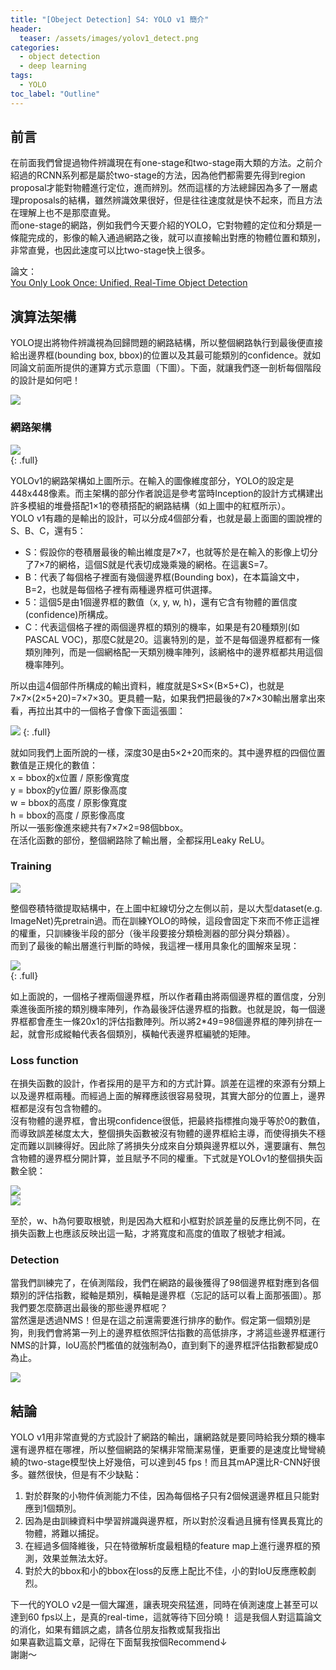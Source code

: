 ```yaml
---
title: "[Obeject Detection] S4: YOLO v1 簡介"
header:
  teaser: /assets/images/yolov1_detect.png
categories:
  - object detection
  - deep learning
tags:
  - YOLO
toc_label: "Outline"
---
```


## 前言
在前面我們曾提過物件辨識現在有one-stage和two-stage兩大類的方法。之前介紹過的RCNN系列都是屬於two-stage的方法，因為他們都需要先得到region proposal才能對物體進行定位，進而辨別。然而這樣的方法總歸因為多了一層處理proposals的結構，雖然辨識效果很好，但是往往速度就是快不起來，而且方法在理解上也不是那麼直覺。  
而one-stage的網路，例如我們今天要介紹的YOLO，它對物體的定位和分類是一條龍完成的，影像的輸入通過網路之後，就可以直接輸出對應的物體位置和類別，非常直覺，也因此速度可以比two-stage快上很多。  

論文：  
[You Only Look Once: Unified, Real-Time Object Detection](https://pjreddie.com/media/files/papers/yolo.pdf)  


## 演算法架構
YOLO提出將物件辨識視為回歸問題的網路結構，所以整個網路執行到最後便直接給出邊界框(bounding box, bbox)的位置以及其最可能類別的confidence。就如同論文前面所提供的運算方式示意圖（下圖）。下面，就讓我們逐一剖析每個階段的設計是如何吧！  

![](/assets/images/yolov1-paper01.png)  

### 網路架構
![](/assets/images/yolov1-paper02.png)  
{: .full}  

YOLOv1的網路架構如上圖所示。在輸入的圖像維度部分，YOLO的設定是448x448像素。而主架構的部分作者說這是參考當時Inception的設計方式構建出許多模組的堆疊搭配1×1的卷積搭配的網路結構（如上圖中的紅框所示）。  
YOLO v1有趣的是輸出的設計，可以分成4個部分看，也就是最上面圖的圖說裡的S、B、C，還有5：  
* S：假設你的卷積層最後的輸出維度是7×7，也就等於是在輸入的影像上切分了7×7的網格，這個S就是代表切成幾乘幾的網格。在這裏S=7。
* B：代表了每個格子裡面有幾個邊界框(Bounding box)，在本篇論文中，B=2，也就是每個格子裡有兩種邊界框可供選擇。
* 5：這個5是由1個邊界框的數值（x, y, w, h)，還有它含有物體的置信度(confidence)所構成。
* C：代表這個格子裡的兩個邊界框的類別的機率，如果是有20種類別(如PASCAL VOC)，那麼C就是20。這裏特別的是，並不是每個邊界框都有一條類別陣列，而是一個網格配一天類別機率陣列，該網格中的邊界框都共用這個機率陣列。  

所以由這4個部件所構成的輸出資料，維度就是S×S×(B×5+C)，也就是7×7×(2×5+20)=7×7×30。更具體一點，如果我們把最後的7×7×30輸出層拿出來看，再拉出其中的一個格子會像下面這張圖：  

![](/assets/images/yolov1_output.png)
{: .full}  

就如同我們上面所說的一樣，深度30是由5×2+20而來的。其中邊界框的四個位置數值是正規化的數值：  
x = bbox的x位置 / 原影像寬度  
y = bbox的y位置/ 原影像高度  
w = bbox的高度 / 原影像寬度  
h = bbox的高度 / 原影像高度  
所以一張影像進來總共有7×7×2=98個bbox。  
在活化函數的部份，整個網路除了輸出層，全都採用Leaky ReLU。  

### Training
![](/assets/images/yolov1_detector.png)  

整個卷積特徵提取結構中，在上圖中紅線切分之左側以前，是以大型dataset(e.g. ImageNet)先pretrain過。而在訓練YOLO的時候，這段會固定下來而不修正這裡的權重，只訓練後半段的部分（後半段要接分類檢測器的部分與分類器）。  
而到了最後的輸出層進行判斷的時候，我這裡一樣用具象化的圖解來呈現：  

![](/assets/images/yolov1_detect.png)  
{: .full}

如上面說的，一個格子裡兩個邊界框，所以作者藉由將兩個邊界框的置信度，分別乘進後面所接的類別機率陣列，作為最後評估邊界框的指數。也就是說，每一個邊界框都會產生一條20x1的評估指數陣列。所以將2*49=98個邊界框的陣列排在一起，就會形成縱軸代表各個類別，橫軸代表邊界框編號的矩陣。  

### Loss function
在損失函數的設計，作者採用的是平方和的方式計算。誤差在這裡的來源有分類上以及邊界框兩種。而經過上面的解釋應該很容易發現，其實大部分的位置上，邊界框都是沒有包含物體的。  
沒有物體的邊界框，會出現confidence很低，把最終指標推向幾乎等於0的數值，而導致誤差梯度太大，整個損失函數被沒有物體的邊界框給主導，而使得損失不穩定而難以訓練得好。因此除了將損失分成來自分類與邊界框以外，還要讓有、無包含物體的邊界框分開計算，並且賦予不同的權重。下式就是YOLOv1的整個損失函數全貌：  

![](/assets/images/yolov1-paper03.png)  
![](/assets/images/yolov1-paper04.png)  

至於，w、h為何要取根號，則是因為大框和小框對於誤差量的反應比例不同，在損失函數上也應該反映出這一點，才將寬度和高度的值取了根號才相減。  

### Detection
當我們訓練完了，在偵測階段，我們在網路的最後獲得了98個邊界框對應到各個類別的評估指數，縱軸是類別，橫軸是邊界框（忘記的話可以看上面那張圖）。那我們要怎麼篩選出最後的那些邊界框呢？  
當然還是透過NMS！但是在這之前還需要進行排序的動作。假定第一個類別是狗，則我們會將第一列上的邊界框依照評估指數的高低排序，才將這些邊界框運行NMS的計算，IoU高於門檻值的就強制為0，直到剩下的邊界框評估指數都變成0為止。  

![](/assets/images/yolov1_predict.png)  


## 結論
YOLO v1用非常直覺的方式設計了網路的輸出，讓網路就是要同時給我分類的機率還有邊界框在哪裡，所以整個網路的架構非常簡潔易懂，更重要的是速度比彎彎繞繞的two-stage模型快上好幾倍，可以達到45 fps！而且其mAP還比R-CNN好很多。雖然很快，但是有不少缺點：  
1. 對於群聚的小物件偵測能力不佳，因為每個格子只有2個候選邊界框且只能對應到1個類別。
2. 因為是由訓練資料中學習辨識與邊界框，所以對於沒看過且擁有怪異長寬比的物體，將難以捕捉。
3. 在經過多個降維後，只在特徵解析度最粗糙的feature map上進行邊界框的預測，效果並無法太好。
4. 對於大的bbox和小的bbox在loss的反應上配比不佳，小的對IoU反應應較劇烈。  

下一代的YOLO v2是一個大躍進，讓表現突飛猛進，同時在偵測速度上甚至可以達到60 fps以上，是真的real-time，這就等待下回分曉！
這是我個人對這篇論文的消化，如果有錯誤之處，請各位朋友指教或幫我指出  
如果喜歡這篇文章，記得在下面幫我按個Recommend↓  
謝謝～